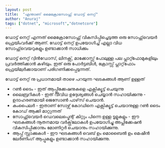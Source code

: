 ```yaml
---
layout: post
title:  "എന്താണ് മൈക്രോസോഫ്റ്റ് ഡോട്ട് നെറ്റ്"
author: "Anuraj"
tags: ["dotnet", "microsoft","dotnetcore"]
---
```

ഡോട്ട് നെറ്റ് എന്നത് മൈക്രോസോഫ്റ്റ് വികസിപ്പിച്ചെടുത്ത ഒരു സോഫ്റ്റ്‌വെയർ ഫ്രെയിംവർക്ക് ആണ്. ഡോട്ട് നെറ്റ് ഉപയോഗിച്ച് എല്ലാ വിധ സോഫ്റ്റ്‌വെയറുകളും ഉണ്ടാക്കാൻ സാധിക്കും 

ഡോട്ട് നെറ്റ് റ്വിൻഡോസ്, ലിനക്സ്, മാക്കോസ്സ് പോലുള്ള പല പ്ലാറ്റ്ഫോമുകളിലും പ്രവർത്തിക്കാൻ കഴിയും. ഇത് ഒരു പോർട്ടബിൾ, ക്രോസ്സ്  പ്ലാറ്റ്‌ഫോം ഫ്രെയിമ്വർക്കായാണ് പരിഗണിക്കപ്പെടുന്നത്.

ഡോട്ട് നെറ്റ് നു പ്രധാനമായി താഴെ പറയുന്ന ഘടകങ്ങൾ ആണ് ഉള്ളത് 

* റൺ ടൈം - ഇത് ആപ്പ്ലിക്കേഷനുകളെ എക്സിക്യൂട്ട് ചെയുന്നു 
* ലൈബ്രറികൾ - ഇത് വിവിധ ഉദ്ദേശ്യങ്ങൾ ചെയ്യാൻ സഹായിക്കുന്നു - ഉദാഹരണമായി ജെസോൺ പാഴ്‌സ് ചെയാൻ.
* കംപൈലർ - ഇതാണ് സോഴ്സ് കോഡിനെ എക്സിക്യൂട്ട് ചെയാനുള്ള റൺ ടൈം കോഡ് ആക്കി മാറ്റുന്നത് 
* സോഫ്റ്റ്‌വെയർ ഡെവലെപ്മെന്റ് കിറ്റും പിന്നെ ഉള്ള ടൂളുകളും - ഈ ഘടകങ്ങൾ നൂതനമായ വർക്ഫ്‌ലോകൾ ഉപയോഗിച്ചു അപ്ലിക്കേഷൻ വികസിപ്പിക്കാനും മോണിറ്റർ ചെയാനും സഹായിക്കുന്നു.
* ആപ്പ് സ്റ്റാക്കുകൾ - ഈ ഘടകങ്ങൾ വെബ് ഉം മൊബൈൽ ഉം മെഷീൻ ലേർണിംഗ് ആപ്പുകളും ഉണ്ടാക്കാൻ സഹായിക്കുന്നു.